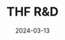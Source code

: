 ---
title: "THF R&D"
title_img: "thf_rhp.jpg"
title_classes: "square"
title_styles: ""

date: 2024-03-13
draft: false
layout: collage

wrapper_classes: ""
cards:
  - styles: "text-align: left"
    body: >
      I am currently in the process of designing electronic actuation system for [TH Fabrication](https://www.th-fabrication.com/) in El Paso, IL.

  - img: "thf_ss.webp"
    styles: "width: 40rem;"
    href: "https://www.th-fabrication.com/"
---